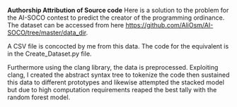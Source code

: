 **Authorship Attribution of Source code**
Here is a solution to the problem for the AI-SOCO contest to predict the creator of the programming ordinance. The dataset can be accessed from here https://github.com/AliOsm/AI-SOCO/tree/master/data_dir.

A CSV file is concocted by me from this data. The code for the equivalent is in the Create_Dataset.py file.

Furthermore using the clang library, the data is preprocessed. Exploiting clang, I created the abstract syntax tree to tokenize the code then sustained this data to different prototypes and likewise attempted the stacked model but due to high computation requirements reaped the best tally with the random forest model.
